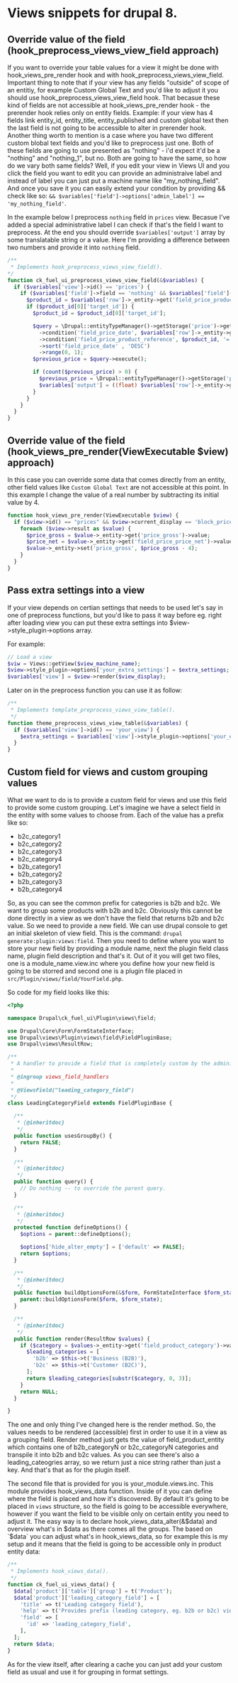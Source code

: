 # Views snippets for drupal 8.
## Override value of the field (hook_preprocess_views_view_field approach)

If you want to override your table values for a view it might be done with hook_views_pre_render hook and with hook_preprocess_views_view_field. Important thing to note that if your view has any fields "outside" of scope of an entitiy, for example Custom Global Text and you'd like to adjust it you should use hook_preprocess_views_view_field hook. That becasue these kind of fields are not accessible at hook_views_pre_render hook - the prerender hook relies only on entity fields. Example: if your view has 4 fields link entity_id, entity_title, entity_published and custom global text then the last field is not going to be accessible to alter in prerender hook. Another thing worth to mention is a case where you have two different custom blobal text fields and you'd like to preprocess just one. Both of these fields are going to use presented as "nothing" - i'd expect it'd be a "nothing" and "nothing_1", but no. Both are going to have the same, so how do we vary both same fields? Well, if you edit your view in Views UI and you click the field you want to edit you can provide an administraive label and instead of label you can just put a machine name like "my_nothing_field". And once you save it you can easily extend your condition by providing && check like so: `&& $variables['field']->options['admin_label'] == 'my_nothing_field'`. 

In the example below I preprocess `nothing` field in `prices` view. Becasue I've added a special administrative label I can check if that's the field I want to preprocess. At the end you should override `$variables['output']` array by some translatable string or a value. Here I'm providing a difference between two numbers and provide it into `nothing` field.
 
```php
/**
 * Implements hook_preprocess_views_view_field().
*/
function ck_fuel_ui_preprocess_views_view_field(&$variables) {
  if ($variables['view']->id() == 'prices') {
    if ($variables['field']->field == 'nothing' && $variables['field']->options['admin_label'] == 'price_change') {
      $product_id = $variables['row']->_entity->get('field_price_product_reference')->getValue();
      if ($product_id[0]['target_id']) {
        $product_id = $product_id[0]['target_id'];

        $query = \Drupal::entityTypeManager()->getStorage('price')->getQuery()
          ->condition('field_price_date', $variables['row']->_entity->get('field_price_date')->value, '<')
          ->condition('field_price_product_reference', $product_id, '=')
          ->sort('field_price_date' , 'DESC')
          ->range(0, 1);
        $previous_price = $query->execute();

        if (count($previous_price) > 0) {
          $previous_price = \Drupal::entityTypeManager()->getStorage('price')->load(key($previous_price));
          $variables['output'] = ((float) $variables['row']->_entity->get('price_gross')->value - (float) $previous_price->get('price_gross')->value);
        }
      }
    }
  }
}
```

## Override value of the field (hook_views_pre_render(ViewExecutable $view) approach)

In this case you can override some data that comes directly from an entity, other field values like `Custom Global Text` are not accessible at this point. In this example I change the value of a real number by subtracting its initial value by 4.
```php
function hook_views_pre_render(ViewExecutable $view) {
  if ($view->id() == "prices" && $view->current_display == 'block_price_per_product') {
    foreach ($view->result as $value) {
      $price_gross = $value->_entity->get('price_gross')->value;
      $price_net = $value->_entity->get('field_price_price_net')->value;
      $value->_entity->set('price_gross', $price_gross - 4);
    }
  }
}
```

## Pass extra settings into a view
If your view depends on certian settings that needs to be used let's say in one of preprocess functions, but you'd like to pass it way before eg. right after loading view you can put these extra settings into $view->style_plugin->options array.

For example:
```php
// Load a view
$viw = Views::getView($view_machine_name);
$view->style_plugin->options['your_extra_settings'] = $extra_settings;
$variables['view'] = $view->render($view_display);
```

Later on in the preprocess function you can use it as follow:
```php
/**
 * Implements template_preprocess_views_view_table().
 */
function theme_preprocess_views_view_table(&$variables) {
  if ($variables['view']->id() == 'your_view') {
    $extra_settings = $variables['view']->style_plugin->options['your_extra_settings'];
  }
}
```

## Custom field for views and custom grouping values

What we want to do is to provide a custom field for views and use this field to provide some custom grouping. Let's imagine we have a select field in the entity with some values to choose from. Each of the value has a prefix like so:

 - b2c_category1
 - b2c_category2
 - b2c_category3
 - b2c_category4
 - b2b_category1
 - b2b_category2
 - b2b_category3
 - b2b_category4
 
So, as you can see the common prefix for categories is b2b and b2c. We want to group some products with b2b and b2c. Obviously this cannot be done directly in a view as we don't have the field that returns b2b and b2c value. So we need to provide a new field. We can use drupal console to get an initial skeleton of view field. This is the command: `drupal generate:plugin:views:field`. Then you need to define where you want to store your new field by providing a module name, next the plugin field class name, plugin field description and that's it. Out of it you will get two files, one is a module_name.view.inc where you define how your new field is going to be storred and second one is a plugin file placed in `src/Plugin/views/field/YourField.php`.

So code for my field looks like this:

```php
<?php

namespace Drupal\ck_fuel_ui\Plugin\views\field;

use Drupal\Core\Form\FormStateInterface;
use Drupal\views\Plugin\views\field\FieldPluginBase;
use Drupal\views\ResultRow;

/**
 * A handler to provide a field that is completely custom by the administrator.
 *
 * @ingroup views_field_handlers
 *
 * @ViewsField("leading_category_field")
 */
class LeadingCategoryField extends FieldPluginBase {

  /**
   * {@inheritdoc}
   */
  public function usesGroupBy() {
    return FALSE;
  }

  /**
   * {@inheritdoc}
   */
  public function query() {
    // Do nothing -- to override the parent query.
  }

  /**
   * {@inheritdoc}
   */
  protected function defineOptions() {
    $options = parent::defineOptions();

    $options['hide_alter_empty'] = ['default' => FALSE];
    return $options;
  }

  /**
   * {@inheritdoc}
   */
  public function buildOptionsForm(&$form, FormStateInterface $form_state) {
    parent::buildOptionsForm($form, $form_state);
  }

  /**
   * {@inheritdoc}
   */
  public function render(ResultRow $values) {
    if ($category = $values->_entity->get('field_product_category')->value) {
      $leading_categories = [
        'b2b' => $this->t('Business (B2B)'),
        'b2c' => $this->t('Customer (B2C)'),
      ];
      return $leading_categories[substr($category, 0, 3)];
    }
    return NULL;
  }

}

```

The one and only thing I've changed here is the render method. So, the values needs to be rendered (accessible) first in order to use it in a view as a grouping field. Render method just gets the value of field_product_entity which contains one of b2b_categoryN or b2c_categoryN categories and transpile it into b2b and b2c values. As you can see there's also a leading_cateogries array, so we return just a nice string rather than just a key. And that's that as for the plugin itself.

The second file that is provided for you is your_module.views.inc. This module provides hook_views_data function. Inside of it you can define where the field is placed and how it's discovered. By default it's going to be placed in `views` structure, so the field is going to be accessible everywhere, however if you want the field to be visible only on certain entity you need to adjust it. The easy way is to declare hook_views_data_alter(&$data) and overview what's in $data as there comes all the groups. The based on `$data` you can adjust what's in hook_views_data, so for example this is my setup and it means that the field is going to be accessible only in product entity data:

```php
/**
 * Implements hook_views_data().
 */
function ck_fuel_ui_views_data() {
  $data['product']['table']['group'] = t('Product');
  $data['product']['leading_category_field'] = [
    'title' => t('Leading category field'),
    'help' => t('Provides prefix (leading category, eg. b2b or b2c) views field plugin.'),
    'field' => [
      'id' => 'leading_category_field',
    ],
  ];
  return $data;
}
```

As for the view itself, after clearing a cache you can just add your custom field as usual and use it for grouping in format settings.

